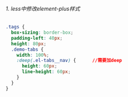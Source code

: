 ######  1. less中修改element-plus样式
```css
.tags {
  box-sizing: border-box;
  padding-left: 40px;
  height: 80px;
  .demo-tabs {
    width: 100%;
    :deep(.el-tabs__nav) {      //需要加deep
      height: 60px;
      line-height: 60px;
    }
  }
}
```